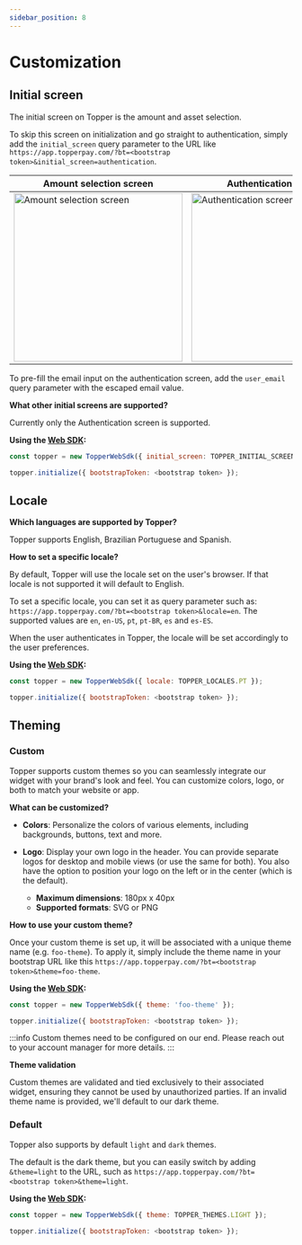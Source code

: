 ```yaml
---
sidebar_position: 8
---
```


# Customization

## Initial screen

The initial screen on Topper is the amount and asset selection.

To skip this screen on initialization and go straight to authentication, simply add the `initial_screen` query parameter to the URL like `https://app.topperpay.com/?bt=<bootstrap token>&initial_screen=authentication`.



| Amount selection screen | Authentication screen   |
|-------------------------|-------------------------|
| <img src="/images/amount-selection-screen.jpg" alt="Amount selection screen" width="300"/> | <img src="/images/get-started-screen.jpg" alt="Authentication screen" width="300"/> |

To pre-fill the email input on the authentication screen, add the `user_email` query parameter with the escaped email value.


**What other initial screens are supported?**

Currently only the Authentication screen is supported.


**Using the [Web SDK](./web-sdk.md):**

```js
const topper = new TopperWebSdk({ initial_screen: TOPPER_INITIAL_SCREENS.AUTHENTICATION });

topper.initialize({ bootstrapToken: <bootstrap token> });
```


## Locale

**Which languages are supported by Topper?**

Topper supports English, Brazilian Portuguese and Spanish.

**How to set a specific locale?**

By default, Topper will use the locale set on the user's browser. If that locale is not supported it will default to English.

To set a specific locale, you can set it as query parameter such as: `https://app.topperpay.com/?bt=<bootstrap token>&locale=en`. The supported values are `en`, `en-US`, `pt`, `pt-BR`, `es` and `es-ES`.

When the user authenticates in Topper, the locale will be set accordingly to the user preferences.

**Using the [Web SDK](./web-sdk.md):**

```js
const topper = new TopperWebSdk({ locale: TOPPER_LOCALES.PT });

topper.initialize({ bootstrapToken: <bootstrap token> });
```


## Theming

### Custom

Topper supports custom themes so you can seamlessly integrate our widget with your brand's look and feel. You can customize colors, logo, or both to match your website or app.

**What can be customized?**

- **Colors**: Personalize the colors of various elements, including backgrounds, buttons, text and more.

- **Logo**: Display your own logo in the header. You can provide separate logos for desktop and mobile views (or use the same for both). You also have the option to position your logo on the left or in the center (which is the default).

  - **Maximum dimensions**: 180px x 40px
  - **Supported formats**: SVG or PNG

**How to use your custom theme?**

Once your custom theme is set up, it will be associated with a unique theme name (e.g. `foo-theme`). To apply it, simply include the theme name in your bootstrap URL like this `https://app.topperpay.com/?bt=<bootstrap token>&theme=foo-theme`.

**Using the [Web SDK](./web-sdk.md):**

```js
const topper = new TopperWebSdk({ theme: 'foo-theme' });

topper.initialize({ bootstrapToken: <bootstrap token> });
```

:::info
Custom themes need to be configured on our end. Please reach out to your account manager for more details.
:::

**Theme validation**

Custom themes are validated and tied exclusively to their associated widget, ensuring they cannot be used by unauthorized parties. If an invalid theme name is provided, we'll default to our dark theme.


### Default

Topper also supports by default `light` and `dark` themes.

The default is the dark theme, but you can easily switch by adding `&theme=light` to the URL, such as `https://app.topperpay.com/?bt=<bootstrap token>&theme=light`.

**Using the [Web SDK](./web-sdk.md):**

```js
const topper = new TopperWebSdk({ theme: TOPPER_THEMES.LIGHT });

topper.initialize({ bootstrapToken: <bootstrap token> });
```
